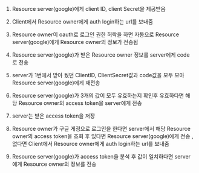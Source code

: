 1. Resource server(google)에게 client ID, client Secret을 제공받음 

2. Client에서 Resource owner에게 auth login하는 url를 보내줌 

3. Resource owner이 oauth로 로그인 권한 허락을 하면 자동으로 Resource server(google)에게 Resource owner의 정보가 전송됨 

4. Resource server(google)가 받은 Resource owner 정보를  server에게 code로 전송 

5. server가 1번에서 받아 뒀던 ClientID, ClientSecret값과  code값을 모두 모아 Resource server(google)에게 재전송

6. Resource server(google)가 3개의 값이 모두 유효하는지 확인후 유효하다면 해당 Resource owner의 access token을 server에게 전송

7. server는 받은 access token을 저장 

8. Resource owner가 구글 게정으로 로그인을 한다면 server에서 해당 Resource owner의 access token을 조회 후 있다면 Resource server(google)에게 전송 , 없다면 Client에서 Resource owner에게 auth login하는 url를 보내줌 

9. Resource server(google)가 access token을 분석 후 값이 일치하다면 server에게 Resource owner의 정보를 전송